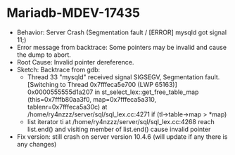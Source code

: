 # Mariadb-MDEV-17435
- Behavior: Server Crash (Segmentation fault / [ERROR] mysqld got signal 11;)
- Error message from backtrace: Some pointers may be invalid and cause the dump to abort.
- Root Cause: Invalid pointer dereference.
- Sketch: Backtrace from gdb:
     * Thread 33 "mysqld" received signal SIGSEGV, Segmentation fault.[Switching to Thread 0x7fffeca5e700 (LWP 65163)] 0x0000555555d1a207 in st_select_lex::get_free_table_map (this=0x7fffb80aa3f0, map=0x7fffeca5a310, tablenr=0x7fffeca5a30c) at /home/ry4nzzz/server/sql/sql_lex.cc:4271      if (tl->table->map > *map)
     * list iterator ti at /home/ry4nzzz/server/sql/sql_lex.cc:4268 reach list.end() and visiting member of list.end() cause invalid pointer
- Fix version: still crash on server version 10.4.6 (will update if any there is any changes)